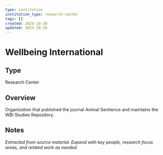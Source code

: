 ```yaml
---
type: institution
institution_type: research-center
tags: []
created: 2025-10-20
updated: 2025-10-20
---
```


# Wellbeing International

## Type

Research Center

## Overview

Organization that published the journal Animal Sentience and maintains the WBI Studies Repository.

## Notes

*Extracted from source material. Expand with key people, research focus areas, and related work as needed.*
